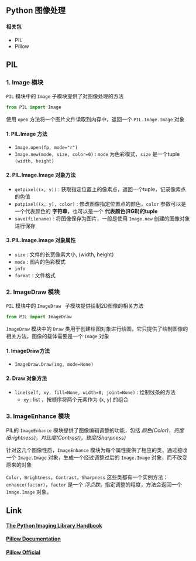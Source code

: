 ## Python 图像处理

#### 相关包

- PIL
- Pillow

## PIL

### 1. Image 模块

`PIL` 模块中的 `Image` 子模块提供了对图像处理的方法

```python
from PIL import Image
```

使用 `open` 方法将一个图片文件读取到内存中，返回一个 `PIL.Image.Image` 对象

#### 1. PIL.Image 方法

- `Image.open(fp, mode="r")`
- `Image.new(mode, size, color=0)` : `mode` 为色彩模式，`size` 是一个tuple `(width, height)`

#### 2. PIL.Image.Image 对象方法

- `getpixel((x, y))` : 获取指定位置上的像素点，返回一个tuple，记录像素点的色值
- `putpixel((x, y), color)` : 修改图像指定位置点的颜色，`color` 参数可以是一个代表颜色的 **字符串**，也可以是一个 **代表颜色(RGB)的tuple**
- `save(filename)` : 将图像保存为图片，一般是使用 `Image.new` 创建的图像对象进行保存

#### 3. PIL.Image.Image 对象属性

- `size` : 文件的长宽像素大小, (width, height)
- `mode` : 图片的色彩模式
- `info`
- `format` : 文件格式

### 2. ImageDraw 模块

`PIL` 模块中的 `ImageDraw ` 子模块提供绘制2D图像的相关方法

```python
from PIL import ImageDraw
```

`ImageDraw` 模块中的 `Draw` 类用于创建绘图对象进行绘图，它只提供了绘制图像的相关方法，图像的载体需要是一个 `Image` 对象

#### 1. ImageDraw方法

- `ImageDraw.Draw(img, mode=None)`

#### 2. Draw 对象方法

- `line(self, xy, fill=None, width=0, joint=None)` : 绘制线条的方法
  - `xy` : list ，按顺序将两个元素作为 (x, y) 的组合

### 3. ImageEnhance 模块
PIL的 `ImageEnhance` 模块提供了图像编辑调整的功能，包括 *颜色(Color)*，*亮度(Brightness)*，*对比度(Contrast)*，*锐度(Sharpness)*  

针对这几个图像性质，`ImageEnhance` 模块为每个属性提供了相应的类，通过接收一个 `Image.Image` 对象，生成一个经过调整过后的 `Image.Image` 对象，而不改变原来的对象  

`Color`，`Brightness`，`Contrast`，`Sharpness` 这些类都有一个实例方法：`enhance(factor)`，`factor` 是一个 *浮点数*，指定调整的程度，方法会返回一个 `Image.Image` 对象。




## Link

#### [The Python Imaging Library Handbook](<http://www.effbot.org/imagingbook/>)

#### [Pillow Documentation](<https://pillow.readthedocs.io/en/stable/#>)

#### [Pillow Official](<https://python-pillow.org/>)
